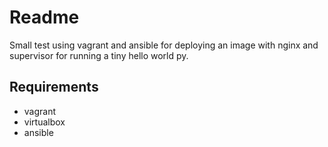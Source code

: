 Readme
=========

Small test using vagrant and ansible for deploying an image with nginx and supervisor for running a tiny hello world py.


Requirements
------------

- vagrant
- virtualbox
- ansible

